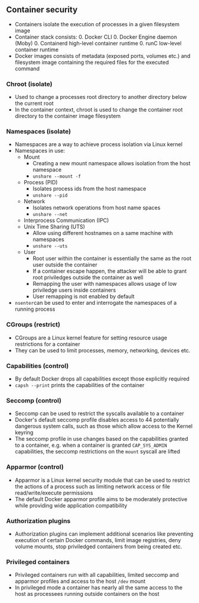## Container security

- Containers isolate the execution of processes in a given filesystem image
- Container stack consists:
    0. Docker CLI
    0. Docker Engine daemon (Moby)
    0. Containerd high-level container runtime
    0. runC low-level container runtime
- Docker images consists of metadata (exposed ports, volumes etc.) and filesystem image containing the required files for the executed command

### Chroot (isolate)
- Used to change a processes root directory to another directory below the current root
- In the container context, chroot is used to change the container root directory to the container image filesystem

### Namespaces (isolate)
- Namespaces are a way to achieve process isolation via Linux kernel
- Namespaces in use:
    - Mount
        - Creating a new mount namespace allows isolation from the host namespace
        - `unshare --mount -f`
    - Process (PID) 
        - Isolates process ids from the host namespace
        - `unshare --pid`
    - Network
        - Isolates network operations from host name spaces
        - `unshare --net`
    - Interprocess Communication (IPC)
    - Unix Time Sharing (UTS)
        - Allow using different hostnames on a same machine with namespaces
        - `unshare --uts`
    - User
        - Root user within the container is essentially the same as the root user outside the container
        - If a container escape happen, the attacker will be able to grant root priviledges outside the container as well
        - Remapping the user with namespaces allows usage of low priviledge users inside containers
        - User remapping is not enabled by default
- `nsenter`can be used to enter and interrogate the namespaces of a running process

### CGroups (restrict)
- CGroups are a Linux kernel feature for setting resource usage restrictions for a container
- They can be used to limit processes, memory, networking, devices etc.

### Capabilities (control)
- By default Docker drops all capabilities except those explicitly required
- `capsh --print` prints the capabilities of the container

### Seccomp (control)
- Seccomp can be used to restrict the syscalls available to a container
- Docker's default seccomp profile disables access to 44 potentially dangerous system calls, such as those which allow access to the Kernel keyring
- The seccomp profile in use changes based on the capabilities granted to a container, e.g. when a container is granted `CAP_SYS_ADMIN` capabilities, the seccomp restrictions on the `mount` syscall are lifted

### Apparmor (control)
- Apparmor is a Linux kernel security module that can be used to restrict the actions of a process such as limiting network access or file read/write/execute permissions
- The default Docker apparmor profile aims to be moderately protective while providing wide application compatibility

### Authorization plugins
- Authorization plugins can implement additional scenarios like preventing execution of certain Docker commands, limit image registries, deny volume mounts, stop priviledged containers from being created etc.

### Privileged containers
- Privileged containers run with all capabilities, limited seccomp and apparmor profiles and access to the host `/dev` mount
- In privileged mode a container has nearly all the same access to the host as processees running outside containers on the host
